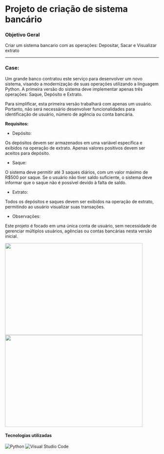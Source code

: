  # Projeto de criação de sistema bancário

### Objetivo Geral

Criar um sistema bancario com as operações: Depositar, Sacar e Visualizar extrato

---

### Case:

Um grande banco contratou este serviço para desenvolver um novo sistema, visando a modernização de suas operações utilizando a linguagem Python. A primeira versão do sistema deve implementar apenas três operações: Saque, Depósito e Extrato.

Para simplificar, esta primeira versão trabalhará com apenas um usuário. Portanto, não será necessário desenvolver funcionalidades para identificação de usuário, número de agência ou conta bancária.

**Requisitos:**

* Depósito:

Os depósitos devem ser armazenados em uma variável específica e exibidos na operação de extrato.
Apenas valores positivos devem ser aceitos para depósito.

* Saque:

O sistema deve permitir até 3 saques diários, com um valor máximo de R$500 por saque.
Se o usuário não tiver saldo suficiente, o sistema deve informar que o saque não é possível devido à falta de saldo.

* Extrato:

Todos os depósitos e saques devem ser exibidos na operação de extrato, permitindo ao usuário visualizar suas transações.

* Observações:

Este projeto é focado em uma única conta de usuário, sem necessidade de gerenciar múltiplos usuários, agências ou contas bancárias nesta versão inicial.



<img src="" width="450" height="300"> <img src="" width="450" height="300">



#### Tecnologias utilizadas

![Python](https://img.shields.io/badge/python-3670A0?style=for-the-badge&logo=python&logoColor=ffdd54) ![Visual Studio Code](https://img.shields.io/badge/Visual%20Studio%20Code-0078d7.svg?style=for-the-badge&logo=visual-studio-code&logoColor=white) 